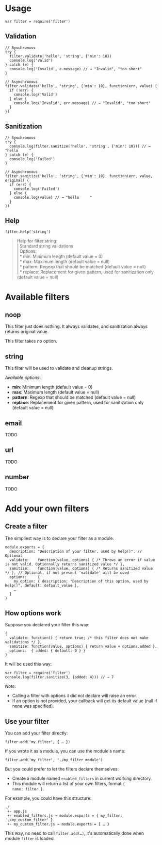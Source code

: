 Usage
=====

    var filter = require('filter')

Validation
----------

    // Synchronous
    try {
      filter.validate('hello', 'string', {'min': 10})
      console.log('Valid')
    } catch (e) {
      console.log('Invalid', e.message) // → "Invalid", "too short"
    }

    // Asynchronous
    filter.validate('hello', 'string', {'min': 10}, function(err, value) {
      if (!err) {
        console.log('Valid')
      } else {
        console.log('Invalid', err.message) // → "Invalid", "too short"
      }
    })

Sanitization
------------

    // Synchronous
    try {
      console.log(filter.sanitize('hello', 'string', {'min': 10})) // → "hello     "
    } catch (e) {
      console.log('Failed')
    }

    // Asynchronous
    filter.sanitize('hello', 'string', {'min': 10}, function(err, value, original) {
      if (err) {
        console.log('Failed')
      } else {
        console.log(value) // → "hello     "
      }
    })

Help
----

    filter.help('string')

> Help for filter string:<br/>
> |    Standard string validations<br/>
> | Options:<br/>
> |  * min: Minimum length (default value = 0)<br/>
> |  * max: Maximum length (default value = null)<br/>
> |  * pattern: Regexp that should be matched (default value = null)<br/>
> |  * replace: Replacement for given pattern, used for sanitization only (default value = null)

Available filters
=================

noop
----

This filter just does nothing. It always validates, and sanitization always returns original value.

This filter takes no option.

string
------

This filter will be used to validate and cleanup strings.

*Available options*:

* **min**: Minimum length (default value = 0)
* **max**: Maximum length (default value = null)
* **pattern**: Regexp that should be matched (default value = null)
* **replace**: Replacement for given pattern, used for sanitization only (default value = null)

email
-----

TODO

url
---

TODO

number
------

TODO

Add your own filters
====================

Create a filter
---------------

The simpliest way is to declare your filter as a module:

    module.exports = {
      description: "Description of your filter, used by help()", // Optional
      validate:    function(value, options) { /* Throws an error if value is not valid. Optionnally returns sanitized value */ },
      sanitize:    function(value, options) { /* Returns sanitized value */ }, // Optional, if not present 'validate' will be used
      options:     {
        my_option: { description: "Description of this option, used by help()", default: default_value },
        …
      }
    }

How options work
----------------

Suppose you declared your filter this way:

    {
      validate: function() { return true; /* this filter does not make validations */ },
      sanitize: function(value, options) { return value + options.added },
      options:  { added: { default: 0 } }
    }

It will be used this way:

    var filter = require('filter')
    console.log(filter.sanitize(3, {added: 4})) // → 7

*Note*:

* Calling a filter with options it did not declare will raise an error.
* If an option is not provided, your callback will get its default value (null if none was specified).

Use your filter
---------------

You can add your filter directly:

    filter.add('my_filter', { … })

If you wrote it as a module, you can use the module's name:

    filter.add('my_filter', './my_filter_module')

But you could prefer to let the filters declare themselves:

* Create a module named <code>enabled_filters</code> in current working directory.
* This module will return a list of your own filters, format <code>{ name: filter }</code>.

For example, you could have this structure:

    ./
     +- app.js
     +- enabled_filters.js → module.exports = { my_filter: './my_custom_filter' }
     +- my_custom_filter.js → module.exports = { … }

This way, no need to call <code>filter.add(…)</code>, it's automatically done when module <code>filter</code> is loaded.
